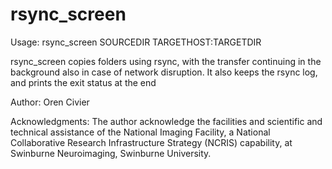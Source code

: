 # rsync_screen

Usage: rsync_screen SOURCEDIR TARGETHOST:TARGETDIR 

rsync_screen copies folders using rsync, with the transfer continuing in the background also in case of network disruption. 
It also keeps the rsync log, and prints the exit status at the end

Author:
Oren Civier

Acknowledgments:
The author acknowledge the facilities and scientific and technical assistance of the National Imaging Facility, a National Collaborative Research Infrastructure Strategy (NCRIS) capability, at Swinburne Neuroimaging, Swinburne University.
